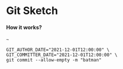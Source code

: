 # Git Sketch

#### How it works?

```
~

GIT_AUTHOR_DATE="2021-12-01T12:00:00" \
GIT_COMMITTER_DATE="2021-12-01T12:00:00" \
git commit --allow-empty -m "batman"
```

